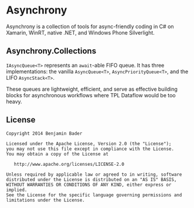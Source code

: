 Asynchrony
==========

Asynchrony is a collection of tools for async-friendly coding in C#
on Xamarin, WinRT, native .NET, and Windows Phone Silverlight.

Asynchrony.Collections
----------------------

`IAsyncQueue<T>` represents an `await`-able FIFO queue.  It has three
implementations: the vanilla `AsyncQueue<T>`, `AsyncPriorityQueue<T>`,
and the LIFO `AsyncStack<T>`.

These queues are lightweight, efficient, and serve as effective building
blocks for asynchronous workflows where TPL Dataflow would be too heavy.

License
-------

    Copyright 2014 Benjamin Bader

    Licensed under the Apache License, Version 2.0 (the "License");
    you may not use this file except in compliance with the License.
    You may obtain a copy of the License at

       http://www.apache.org/licenses/LICENSE-2.0

    Unless required by applicable law or agreed to in writing, software
    distributed under the License is distributed on an "AS IS" BASIS,
    WITHOUT WARRANTIES OR CONDITIONS OF ANY KIND, either express or implied.
    See the License for the specific language governing permissions and
    limitations under the License.